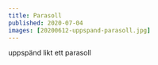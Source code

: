 ```yaml
---
title: Parasoll
published: 2020-07-04
images: [20200612-uppspand-parasoll.jpg]
---
```


uppspänd likt ett parasoll
